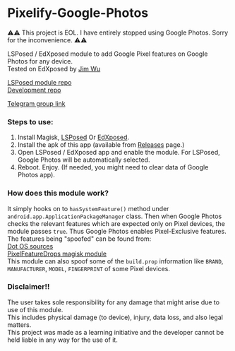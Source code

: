# Pixelify-Google-Photos

⚠️⚠️ This project is EOL. I have entirely stopped using Google Photos. Sorry for the inconvenience. ⚠️⚠️

LSPosed / EdXposed module to add Google Pixel features on Google Photos for any device.  
Tested on EdXposed by [Jim Wu](https://github.com/MlgmXyysd)  

[LSPosed module repo](https://github.com/Xposed-Modules-Repo/balti.xposed.pixelifygooglephotos.git)  
[Development repo](https://github.com/BaltiApps/Pixelify-Google-Photos.git)  

[Telegram group link](https://t.me/pixelifyGooglePhotos)  

### Steps to use:
1. Install Magisk, [LSPosed](https://github.com/LSPosed/LSPosed) Or [EdXposed](https://github.com/ElderDrivers/EdXposed).  
2. Install the apk of this app (available from [Releases](https://github.com/BaltiApps/Pixelify-Google-Photos/releases) page.)  
3. Open LSPosed / EdXposed app and enable the module. For LSPosed, Google Photos will be automatically selected.  
4. Reboot. Enjoy. (If needed, you might need to clear data of Google Photos app).  

### How does this module work?
It simply hooks on to `hasSystemFeature()` method under `android.app.ApplicationPackageManager` class. 
Then when Google Photos checks the relevant features which are expected only on Pixel devices, the module passes `true`. 
Thus Google Photos enables Pixel-Exclusive features.  
The features being "spoofed" can be found from:  
[Dot OS sources](https://github.com/DotOS/android_vendor_dot/blob/55f1c26bb6dbb1175d96cf538ae113618caf7d06/prebuilt/common/etc/pixel_2016_exclusive.xml)  
[PixelFeatureDrops magisk module](https://github.com/ayush5harma/PixelFeatureDrops/tree/master/system/etc/sysconfig)  
This module can also spoof some of the `build.prop` information like `BRAND`, `MANUFACTURER`, `MODEL`, `FINGERPRINT` of some Pixel devices.  

### Disclaimer!!
The user takes sole responsibility for any damage that might arise due to use of this module.  
This includes physical damage (to device), injury, data loss, and also legal matters.  
This project was made as a learning initiative and the developer cannot be held liable in any way for the use of it.
